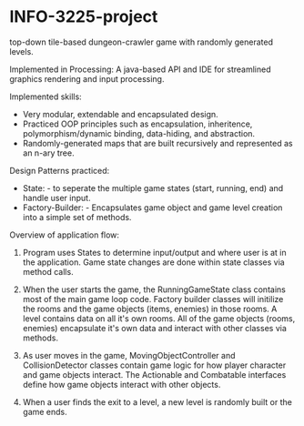 # INFO-3225-project
top-down tile-based dungeon-crawler game with randomly generated levels.

Implemented in Processing: A java-based API and IDE for streamlined graphics rendering and input processing.

Implemented skills:

- Very modular, extendable and encapsulated design.
- Practiced OOP principles such as encapsulation, inheritence, polymorphism/dynamic binding, data-hiding, and abstraction.
- Randomly-generated maps that are built recursively and represented as an n-ary tree.

Design Patterns practiced:

- State: - to seperate the multiple game states (start, running, end) and handle user input.
- Factory-Builder: - Encapsulates game object and game level creation into a simple set of methods.

Overview of application flow:

1. Program uses States to determine input/output and where user is at in the application. Game state changes are done within state classes via method calls.

2. When the user starts the game, the RunningGameState class contains most of the main game loop code. Factory builder classes will initilize the rooms and the game objects (items, enemies) in those rooms. A level contains data on all it's own rooms. All of the game objects (rooms, enemies) encapsulate it's own data and interact with other classes via methods.

3. As user moves in the game, MovingObjectController and CollisionDetector classes contain game logic for how player character and game objects interact. The Actionable and Combatable interfaces define how game objects interact with other objects.

4. When a user finds the exit to a level, a new level is randomly built or the game ends.
